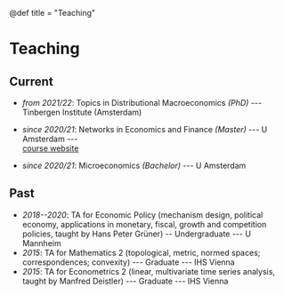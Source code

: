 @def title = "Teaching"

# Teaching

## Current
* _from 2021/22_: Topics in Distributional Macroeconomics *(PhD)* --- Tinbergen Institute (Amsterdam)

* _since 2020/21_: Networks in Economics and Finance *(Master)* --- U Amsterdam ---    
    [course website](https://greimel.github.io/networks-course)

* _since 2020/21_: Microeconomics *(Bachelor)* --- U Amsterdam
 
## Past  
* _2018--2020_: TA for Economic Policy (mechanism design, political economy, applications in monetary, fiscal, growth and competition policies, taught by Hans Peter Grüner) -- Undergraduate --- U Mannheim
* _2015_: TA for Mathematics 2 (topological, metric, normed spaces; correspondences; convexity) --- Graduate --- IHS Vienna
* _2015_: TA for Econometrics 2 (linear, multivariate time series analysis, taught by Manfred Deistler) --- Graduate --- IHS Vienna